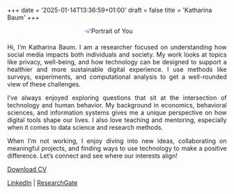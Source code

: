 +++
date = '2025-01-14T13:36:59+01:00'
draft = false
title = 'Katharina Baum'
+++

<img src="images/Katharina_Baum.jpg" alt="Portrait of You" style="max-width: 150px; border-radius: 50%; display: block; margin: 0 auto; margin-bottom: 20px;" />

<div style="text-align: justify;">
Hi, I’m Katharina Baum. I am a researcher focused on understanding how social media impacts both individuals and society. My work looks at topics like privacy, well-being, and how technology can be designed to support a healthier and more sustainable digital experience. I use methods like surveys, experiments, and computational analysis to get a well-rounded view of these challenges.

I’ve always enjoyed exploring questions that sit at the intersection of technology and human behavior. My background in economics, behavioral sciences, and information systems gives me a unique perspective on how digital tools shape our lives. I also love teaching and mentoring, especially when it comes to data science and research methods.

When I’m not working, I enjoy diving into new ideas, collaborating on meaningful projects, and finding ways to use technology to make a positive difference. Let’s connect and see where our interests align!
</div>

[Download CV](cv/CV_Katharina_Baum_Vienna.pdf)

[LinkedIn](https://www.linkedin.com/in/katharina-baum-27a348143) | [ResearchGate](https://www.researchgate.net/profile/Katharina-Baum-2)